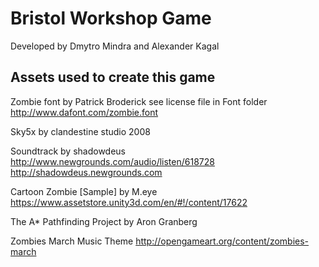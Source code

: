 # Bristol Workshop Game
Developed by Dmytro Mindra and Alexander Kagal





## Assets used to create this game

Zombie font by Patrick Broderick see license file in Font folder
http://www.dafont.com/zombie.font

Sky5x by clandestine studio 2008


Soundtrack by shadowdeus
http://www.newgrounds.com/audio/listen/618728
http://shadowdeus.newgrounds.com

Cartoon Zombie [Sample] by M.eye
https://www.assetstore.unity3d.com/en/#!/content/17622

The A* Pathfinding Project by Aron Granberg

Zombies March Music Theme
http://opengameart.org/content/zombies-march